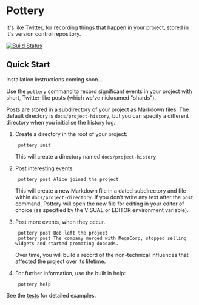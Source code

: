Pottery
=======

It's like Twitter, for recording things that happen in your project, stored in it's version control repository.

[![Build Status](https://travis-ci.org/npryce/pottery.svg?branch=master)](https://travis-ci.org/npryce/pottery)

Quick Start
-----------

Installation instructions coming soon...

Use the `pottery` command to record significant events in your project with short,
Twitter-like posts (which we've nicknamed "shards").

Posts are stored in a subdirectory of your project as Markdown files. 
The default directory is `docs/project-history`, but you can specify a 
different directory when you initialise the history log.

1. Create a directory in the root of your project:

        pottery init

    This will create a directory named `docs/project-history`

2. Post interesting events

        pottery post Alice joined the project

    This will create a new Markdown file in a dated subdirectory and file
	within `docs/project-directory`.  If you don't write any text after the
	`post` command, Pottery will open the new file for editing in your
    editor of choice (as specified by the VISUAL or EDITOR environment
    variable).
	
4. Post more events, when they occur.

        pottery post Bob left the project
		pottery post The company merged with MegaCorp, stopped selling widgets and started promoting doodads.

    Over time, you will build a record of the non-technical influences that 
	affected the project over its lifetime.


3. For further information, use the built in help:

        pottery help


See the [tests](tests/) for detailed examples.
